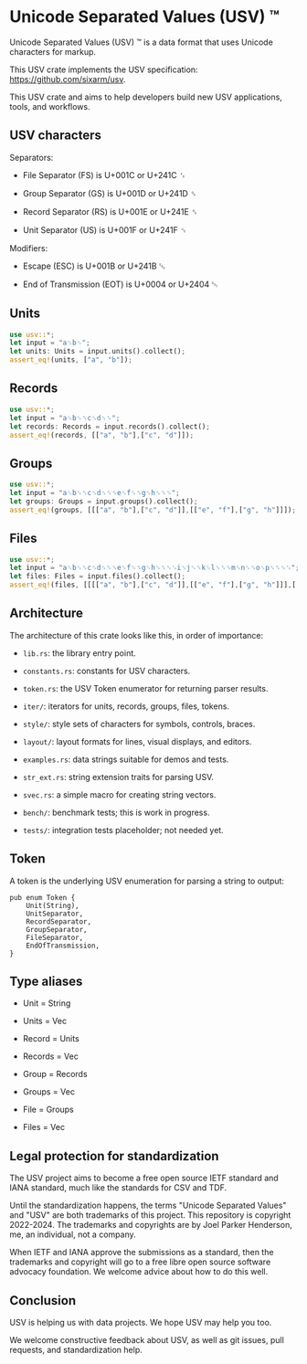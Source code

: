 # Unicode Separated Values (USV) ™

Unicode Separated Values (USV) ™ is a data format that uses Unicode characters for markup.

This USV crate implements the USV specification: <https://github.com/sixarm/usv>.

This USV crate and aims to help developers build new USV applications, tools, and workflows.


## USV characters

Separators:

* File Separator (FS) is U+001C or U+241C ␜

* Group Separator (GS) is U+001D or U+241D ␝

* Record Separator (RS) is U+001E or U+241E ␞

* Unit Separator (US) is U+001F or U+241F ␟

Modifiers:

* Escape (ESC) is U+001B or U+241B ␛

* End of Transmission (EOT) is U+0004 or U+2404 ␄

## Units

```rust
use usv::*;
let input = "a␟b␟";
let units: Units = input.units().collect();
assert_eq!(units, ["a", "b"]);
```

## Records

```rust
use usv::*;
let input = "a␟b␟␞c␟d␟␞";
let records: Records = input.records().collect();
assert_eq!(records, [["a", "b"],["c", "d"]]);
```

## Groups

```rust
use usv::*;
let input = "a␟b␟␞c␟d␟␞␝e␟f␟␞g␟h␟␞␝";
let groups: Groups = input.groups().collect();
assert_eq!(groups, [[["a", "b"],["c", "d"]],[["e", "f"],["g", "h"]]]);
```

## Files

```rust
use usv::*;
let input = "a␟b␟␞c␟d␟␞␝e␟f␟␞g␟h␟␞␝␜i␟j␟␞k␟l␟␞␝m␟n␟␞o␟p␟␞␝␜";
let files: Files = input.files().collect();
assert_eq!(files, [[[["a", "b"],["c", "d"]],[["e", "f"],["g", "h"]]],[[["i", "j"],["k", "l"]],[["m", "n"],["o", "p"]]]]);
```

## Architecture

The architecture of this crate looks like this, in order of importance:

* `lib.rs`: the library entry point.

* `constants.rs`: constants for USV characters.

* `token.rs`: the USV Token enumerator for returning parser results.

* `iter/`: iterators for units, records, groups, files, tokens.

* `style/`: style sets of characters for symbols, controls, braces.

* `layout/`: layout formats for lines, visual displays, and editors.

* `examples.rs`: data strings suitable for demos and tests.

* `str_ext.rs`: string extension traits for parsing USV.

* `svec.rs`: a simple macro for creating string vectors.

* `bench/`: benchmark tests; this is work in progress.

* `tests/`: integration tests placeholder; not needed yet.


## Token

A token is the underlying USV enumeration for parsing a string to output:

```no_run
pub enum Token {
    Unit(String),
    UnitSeparator,
    RecordSeparator,
    GroupSeparator,
    FileSeparator,
    EndOfTransmission,
}
```

## Type aliases

* Unit = String

* Units = Vec<Unit>

* Record = Units

* Records = Vec<Record>

* Group = Records

* Groups = Vec<Records>

* File = Groups

* Files = Vec<File>


## Legal protection for standardization

The USV project aims to become a free open source IETF standard and IANA standard, much like the standards for CSV and TDF.

Until the standardization happens, the terms "Unicode Separated Values" and "USV" are both trademarks of this project. This repository is copyright 2022-2024. The trademarks and copyrights are by Joel Parker Henderson, me, an individual, not a company.

When IETF and IANA approve the submissions as a standard, then the trademarks and copyright will go to a free libre open source software advocacy foundation. We welcome advice about how to do this well.


## Conclusion

USV is helping us with data projects. We hope USV may help you too.

We welcome constructive feedback about USV, as well as git issues, pull requests, and standardization help.
